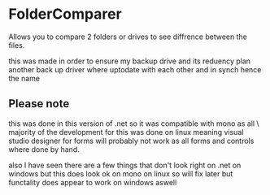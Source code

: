 # FolderComparer

Allows you to compare 2 folders or drives to see diffrence between the files. 


this was made in order to ensure my backup drive and its reduency plan another back up driver where uptodate with each other and in synch hence the name



## Please note
this was done in this version of .net so it was compatible with mono as all \ majority of the development for this was done on linux meaning visual studio designer for forms will probably not work as all forms and controls where done by hand.

also I have seen there are a few things that don't look right on .net on windows but this does look ok on mono on linux so will fix later but functality does appear to work on windows aswell
